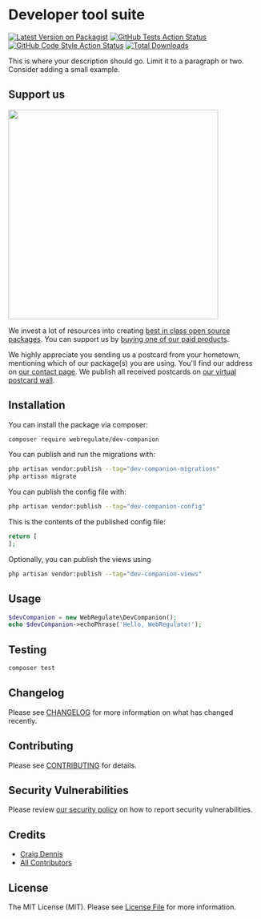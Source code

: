 # Developer tool suite

[![Latest Version on Packagist](https://img.shields.io/packagist/v/webregulate/dev-companion.svg?style=flat-square)](https://packagist.org/packages/webregulate/dev-companion)
[![GitHub Tests Action Status](https://img.shields.io/github/actions/workflow/status/webregulate/dev-companion/run-tests.yml?branch=main&label=tests&style=flat-square)](https://github.com/webregulate/dev-companion/actions?query=workflow%3Arun-tests+branch%3Amain)
[![GitHub Code Style Action Status](https://img.shields.io/github/actions/workflow/status/webregulate/dev-companion/fix-php-code-style-issues.yml?branch=main&label=code%20style&style=flat-square)](https://github.com/webregulate/dev-companion/actions?query=workflow%3A"Fix+PHP+code+style+issues"+branch%3Amain)
[![Total Downloads](https://img.shields.io/packagist/dt/webregulate/dev-companion.svg?style=flat-square)](https://packagist.org/packages/webregulate/dev-companion)

This is where your description should go. Limit it to a paragraph or two. Consider adding a small example.

## Support us

[<img src="https://github-ads.s3.eu-central-1.amazonaws.com/dev-companion.jpg?t=1" width="419px" />](https://spatie.be/github-ad-click/dev-companion)

We invest a lot of resources into creating [best in class open source packages](https://spatie.be/open-source). You can support us by [buying one of our paid products](https://spatie.be/open-source/support-us).

We highly appreciate you sending us a postcard from your hometown, mentioning which of our package(s) you are using. You'll find our address on [our contact page](https://spatie.be/about-us). We publish all received postcards on [our virtual postcard wall](https://spatie.be/open-source/postcards).

## Installation

You can install the package via composer:

```bash
composer require webregulate/dev-companion
```

You can publish and run the migrations with:

```bash
php artisan vendor:publish --tag="dev-companion-migrations"
php artisan migrate
```

You can publish the config file with:

```bash
php artisan vendor:publish --tag="dev-companion-config"
```

This is the contents of the published config file:

```php
return [
];
```

Optionally, you can publish the views using

```bash
php artisan vendor:publish --tag="dev-companion-views"
```

## Usage

```php
$devCompanion = new WebRegulate\DevCompanion();
echo $devCompanion->echoPhrase('Hello, WebRegulate!');
```

## Testing

```bash
composer test
```

## Changelog

Please see [CHANGELOG](CHANGELOG.md) for more information on what has changed recently.

## Contributing

Please see [CONTRIBUTING](CONTRIBUTING.md) for details.

## Security Vulnerabilities

Please review [our security policy](../../security/policy) on how to report security vulnerabilities.

## Credits

- [Craig Dennis](https://github.com/Zephni)
- [All Contributors](../../contributors)

## License

The MIT License (MIT). Please see [License File](LICENSE.md) for more information.
